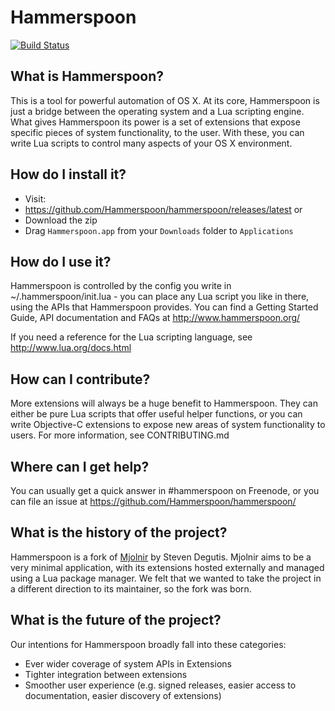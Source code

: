 # Hammerspoon
[![Build Status](https://travis-ci.org/Hammerspoon/hammerspoon.svg?branch=master)](https://travis-ci.org/Hammerspoon/hammerspoon)

## What is Hammerspoon?

This is a tool for powerful automation of OS X. At its core, Hammerspoon is just a bridge between the operating system and a Lua scripting engine.
What gives Hammerspoon its power is a set of extensions that expose specific pieces of system functionality, to the user. With these, you can write Lua scripts to control many aspects of your OS X environment.

## How do I install it?

 * Visit:
  * https://github.com/Hammerspoon/hammerspoon/releases/latest or
 * Download the zip
 * Drag `Hammerspoon.app` from your `Downloads` folder to `Applications`

## How do I use it?

Hammerspoon is controlled by the config you write in ~/.hammerspoon/init.lua - you can place any Lua script you like in there, using the APIs that Hammerspoon provides. You can find a Getting Started Guide, API documentation and FAQs at http://www.hammerspoon.org/

If you need a reference for the Lua scripting language, see http://www.lua.org/docs.html

## How can I contribute?

More extensions will always be a huge benefit to Hammerspoon. They can either be pure Lua scripts that offer useful helper functions, or you can write Objective-C extensions to expose new areas of system functionality to users. For more information, see CONTRIBUTING.md

## Where can I get help?

You can usually get a quick answer in #hammerspoon on Freenode, or you can file an issue at https://github.com/Hammerspoon/hammerspoon/

## What is the history of the project?

Hammerspoon is a fork of [Mjolnir](https://github.com/sdegutis/mjolnir) by Steven Degutis. Mjolnir aims to be a very minimal application, with its extensions hosted externally and managed using a Lua package manager. We felt that we wanted to take the project in a different direction to its maintainer, so the fork was born.

## What is the future of the project?

Our intentions for Hammerspoon broadly fall into these categories:
 * Ever wider coverage of system APIs in Extensions
 * Tighter integration between extensions
 * Smoother user experience (e.g. signed releases, easier access to documentation, easier discovery of extensions)
